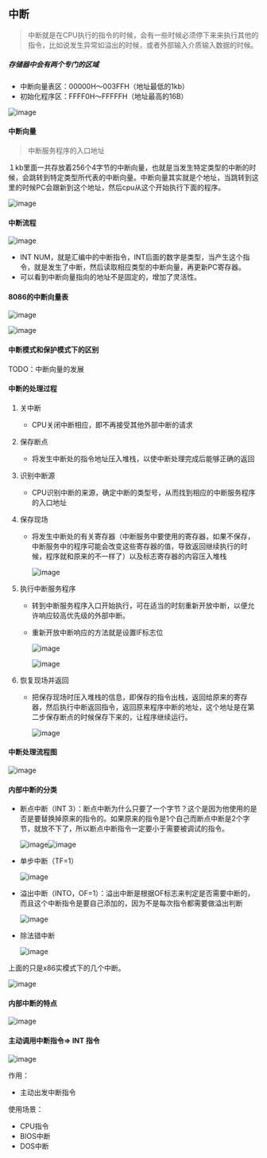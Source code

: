 ## 中断

> 中断就是在CPU执行的指令的时候，会有一些时候必须停下来来执行其他的指令，比如说发生异常如溢出的时候，或者外部输入介质输入数据的时候。



##### 存储器中会有两个专门的区域

- 中断向量表区：00000H～003FFH（地址最低的1kb）
- 初始化程序区：FFFF0H～FFFFFH（地址最高的16B）



![image](https://wx4.sinaimg.cn/large/005wgNfbgy1g0pks69vshj31hc0u0x0a.jpg)



#### 中断向量

> 中断服务程序的入口地址

１kb里面一共存放着256个4字节的中断向量，也就是当发生特定类型的中断的时候，会跳转到特定类型所代表的中断向量。中断向量其实就是个地址，当跳转到这里的时候PC会跟新到这个地址，然后cpu从这个开始执行下面的程序。

![image](https://ws3.sinaimg.cn/large/005wgNfbgy1g0pl2nvytgj314r0jnwsk.jpg)



#### 中断流程

![image](https://wx3.sinaimg.cn/large/005wgNfbgy1g0pl95uq8tj31hc0u01kx.jpg)

- INT NUM，就是汇编中的中断指令，INT后面的数字是类型，当产生这个指令，就是发生了中断，然后读取相应类型的中断向量，再更新PC寄存器。
- 可以看到中断向量指向的地址不是固定的，增加了灵活性。



#### 8086的中断向量表

![image](https://wx4.sinaimg.cn/large/005wgNfbgy1g0pldcrjtqj31hc0u0wt7.jpg)

![image](https://wx1.sinaimg.cn/large/005wgNfbgy1g0pn7d5qstj31hc0u01kx.jpg)



#### 中断模式和保护模式下的区别

TODO：中断向量的发展



#### 中断的处理过程

1. 关中断

   - CPU关闭中断相应，即不再接受其他外部中断的请求

2. 保存断点

   - 将发生中断处的指令地址压入堆栈，以使中断处理完成后能够正确的返回

3. 识别中断源

   - CPU识别中断的来源，确定中断的类型号，从而找到相应的中断服务程序的入口地址

4. 保存现场

   - 将发生中断处的有关寄存器（中断服务中要使用的寄存器，如果不保存，中断服务中的程序可能会改变这些寄存器的值，导致返回继续执行的时候，程序就和原来的不一样了）以及标志寄存器的内容压入堆栈

     ![image](https://wx2.sinaimg.cn/large/005wgNfbgy1g0po290oelj30nh0d9431.jpg)

5. 执行中断服务程序

   - 转到中断服务程序入口开始执行，可在适当的时刻重新开放中断，以便允许响应较高优先级的外部中断。

   - 重新开放中断响应的方法就是设置IF标志位

     ![image](https://ws4.sinaimg.cn/large/005wgNfbgy1g0po4fngv5j30nz0dt43x.jpg)

     ![image](https://wx4.sinaimg.cn/large/005wgNfbgy1g0po5a0yfwj30el0cfn0x.jpg)

6. 恢复现场并返回

   - 把保存现场时压入堆栈的信息，即保存的指令出栈，返回给原来的寄存器，然后执行中断返回指令，返回原来程序中断的地址，这个地址是在第二步保存断点的时候保存下来的，让程序继续运行。

     ![image](https://ws2.sinaimg.cn/large/005wgNfbgy1g0pobfxwq6j30nc0d5n2h.jpg)



#### 中断处理流程图

![image](https://ws2.sinaimg.cn/large/005wgNfbgy1g0poc0j4lij31hc0u01d5.jpg)



#### 内部中断的分类

- 断点中断（INT 3）：断点中断为什么只要了一个字节？这个是因为他使用的是否是要替换掉原来的指令的。如果原来的指令是1个自己而断点中断是2个字节，就放不下了，所以断点中断指令一定要小于需要被调试的指令。

  ![image](https://wx2.sinaimg.cn/large/005wgNfbgy1g0pspdcw9uj30nd0acafi.jpg)![image](https://ws2.sinaimg.cn/large/005wgNfbgy1g0pspquyomj30n60c1jwt.jpg)

- 单步中断（TF=1）

  ![image](https://ws3.sinaimg.cn/large/005wgNfbgy1g0psokwoo2j30nr0bqteb.jpg)

- 溢出中断（INTO，OF=1）：溢出中断是根据OF标志来判定是否需要中断的，而且这个中断指令是要自己添加的，因为不是每次指令都需要做溢出判断

  ![image](https://ws2.sinaimg.cn/large/005wgNfbgy1g0psmctg99j30nm0cz7b9.jpg)

- 除法错中断

  ![image](https://ws4.sinaimg.cn/large/005wgNfbgy1g0psln3ngcj30nm0dj7a7.jpg)

上面的只是x86实模式下的几个中断。

![image](https://wx4.sinaimg.cn/large/005wgNfbgy1g0psl5cdg9j30kg0ddae7.jpg)



#### 内部中断的特点

![image](https://ws1.sinaimg.cn/large/005wgNfbgy1g0psr5bq8gj30mk0cw43n.jpg)



#### 主动调用中断指令=> INT 指令

![image](https://ws2.sinaimg.cn/large/005wgNfbgy1g0prosbpqwj30o10cyq8e.jpg)

作用：

- 主动出发中断指令



使用场景：

- CPU指令
- BIOS中断
- DOS中断



